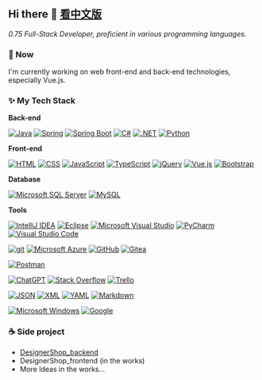 ## Hi there 👋 [看中文版](./README_zh-TW.md)

_0.75 Full-Stack Developer, proficient in various programming languages._

### 🔭 Now

I'm currently working on web front-end and back-end technologies, especially Vue.js.

### ✨ My Tech Stack

**Back-end**

[![Java](https://custom-icon-badges.demolab.com/badge/Java-ED8B00?style=flat-square&logo=java&logoColor=white)](https://www.java.com/)
[![Spring](https://img.shields.io/badge/Spring-6DB33F?style=flat-square&logo=spring&logoColor=white)](https://spring.io/)
[![Spring Boot](https://img.shields.io/badge/Spring%20Boot-6DB33F?style=flat-square&logo=springboot&logoColor=white)](https://spring.io/projects/spring-boot)
[![C#](https://custom-icon-badges.demolab.com/badge/C%23-239120?style=flat-square&logo=cshrp&logoColor=white)](https://learn.microsoft.com/en-us/dotnet/csharp/)
[![.NET](https://img.shields.io/badge/.NET-512BD4?style=flat-square&logo=dotnet&logoColor=white)](https://dotnet.microsoft.com/)
[![Python](https://img.shields.io/badge/Python-3776AB?style=flat-square&logo=python&logoColor=white)](https://www.python.org/)

**Front-end**

[![HTML](https://img.shields.io/badge/HTML-E34F26?style=flat-square&logo=html5&logoColor=white)](https://whatwg.org/)
[![CSS](https://img.shields.io/badge/CSS-1572B6?style=flat-square&logo=css3&logoColor=white)](#)
[![JavaScript](https://img.shields.io/badge/JavaScript-F7DF1E?style=flat-square&logo=javascript&logoColor=white)](https://ecma-international.org/publications-and-standards/standards/ecma-262/)
[![TypeScript](https://img.shields.io/badge/TypeScript-3178C6?style=flat-square&logo=typescript&logoColor=white)](https://www.typescriptlang.org/)
[![jQuery](https://img.shields.io/badge/jQuery-0769AD?style=flat-square&logo=jquery&logoColor=white)](https://jquery.com/)
[![Vue.js](https://img.shields.io/badge/Vue.js-4FC08D?style=flat-square&logo=vuedotjs&logoColor=white)](https://vuejs.org/)
[![Bootstrap](https://img.shields.io/badge/Bootstrap-7952B3?style=flat-square&logo=bootstrap&logoColor=white)](https://getbootstrap.com/)

**Database**

[![Microsoft SQL Server](https://custom-icon-badges.demolab.com/badge/Microsoft%20SQL%20Server-CC2927?style=flat-square&logo=sqlserver&logoColor=white)](https://azure.microsoft.com/?ocid=cloudplat_hp)
[![MySQL](https://img.shields.io/badge/MySQL-4479A1?style=flat-square&logo=mysql&logoColor=white)](https://www.mysql.com/)

**Tools**

[![IntelliJ IDEA](https://img.shields.io/badge/IntelliJ%20IDEA-000000?style=flat-square&logo=intellij-idea&logoColor=white)](https://www.jetbrains.com/idea/)
[![Eclipse](https://img.shields.io/badge/Eclipse-FE7A16?style=flat-square&logo=Eclipse&logoColor=white)](https://www.eclipse.org/)
[![Microsoft Visual Studio](https://custom-icon-badges.demolab.com/badge/Microsoft%20Visual%20Studio-5C2D91?style=flat-square&logo=visual-studio&logoColor=white)](https://visualstudio.microsoft.com/)
[![PyCharm](https://img.shields.io/badge/PyCharm-000000?style=flat-square&logo=pycharm&logoColor=white)](https://www.jetbrains.com/pycharm/)
[![Visual Studio Code](https://custom-icon-badges.demolab.com/badge/Visual%20Studio%20Code-0078d7?style=flat-square&logo=vsc&logoColor=white)](https://code.visualstudio.com/)

[![git](https://img.shields.io/badge/git-F05032?style=flat-square&logo=git&logoColor=white)](https://git-scm.com/)
[![Microsoft Azure](https://custom-icon-badges.demolab.com/badge/Microsoft%20Azure-0089D6?style=flat-square&logo=msazure&logoColor=white)](https://azure.microsoft.com/)
[![GitHub](https://img.shields.io/badge/GitHub-121011?style=flat-square&logo=github&logoColor=white)](https://github.com/)
[![Gitea](https://img.shields.io/badge/Gitea-6eaa5b?style=flat-square&logo=gitea&logoColor=white)](https://about.gitea.com/)

[![Postman](https://img.shields.io/badge/Postman-FF6C37?style=flat-square&logo=postman&logoColor=white)](https://www.postman.com/)

[![ChatGPT](https://img.shields.io/badge/ChatGPT-74aa9c?style=flat-square&logo=openai&logoColor=white)](https://chatgpt.com/)
[![Stack Overflow](https://img.shields.io/badge/Stack%20Overflow-FE7A16?style=flat-square&logo=stack-overflow&logoColor=white)](https://stackoverflow.com/)
[![Trello](https://img.shields.io/badge/Trello-0052CC?style=flat-square&logo=trello&logoColor=white)](https://trello.com/)

[![JSON](https://img.shields.io/badge/JSON-000000?style=flat-square&logo=json&logoColor=white)](https://www.json.org/json-en.html)
[![XML](https://img.shields.io/badge/XML-767C52?style=flat-square&logo=xml&logoColor=white)](https://www.w3.org/XML/)
[![YAML](https://img.shields.io/badge/YAML-CB171E?style=flat-square&logo=yaml&logoColor=white)](https://yaml.org/)
[![Markdown](https://img.shields.io/badge/Markdown-000000?style=flat-square&logo=markdown&logoColor=white)](https://daringfireball.net/projects/markdown/)

[![Microsoft Windows](https://custom-icon-badges.demolab.com/badge/Microsoft%20Windows-0078D6?style=flat-square&logo=windows11&logoColor=white)](https://www.microsoft.com/windows)
[![Google](https://img.shields.io/badge/Google-4285F4?style=flat-square&logo=google&logoColor=white)](https://www.google.com/)

### ☕ Side project

- [DesignerShop_backend](https://github.com/s9971212/DesignerShop_backend)
- DesignerShop_frontend (in the works)
- More Ideas in the works...
